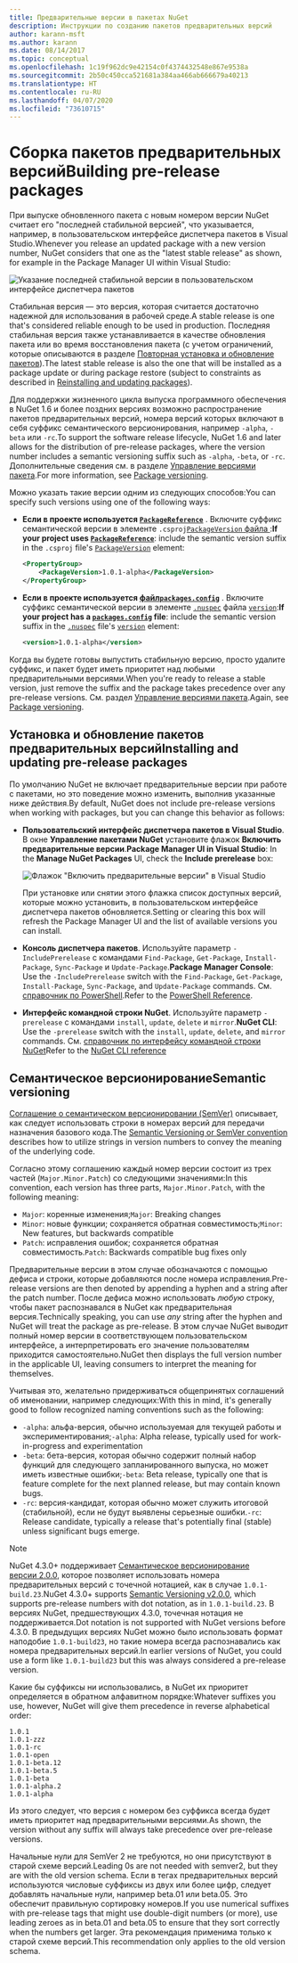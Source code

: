 ```yaml
---
title: Предварительные версии в пакетах NuGet
description: Инструкции по созданию пакетов предварительных версий
author: karann-msft
ms.author: karann
ms.date: 08/14/2017
ms.topic: conceptual
ms.openlocfilehash: 1c19f962dc9e42154c0f4374432548e867e9538a
ms.sourcegitcommit: 2b50c450cca521681a384aa466ab666679a40213
ms.translationtype: HT
ms.contentlocale: ru-RU
ms.lasthandoff: 04/07/2020
ms.locfileid: "73610715"
---
```

# <a name="building-pre-release-packages"></a><span data-ttu-id="978f8-103">Сборка пакетов предварительных версий</span><span class="sxs-lookup"><span data-stu-id="978f8-103">Building pre-release packages</span></span>

<span data-ttu-id="978f8-104">При выпуске обновленного пакета с новым номером версии NuGet считает его "последней стабильной версией", что указывается, например, в пользовательском интерфейсе диспетчера пакетов в Visual Studio.</span><span class="sxs-lookup"><span data-stu-id="978f8-104">Whenever you release an updated package with a new version number, NuGet considers that one as the "latest stable release" as shown, for example in the Package Manager UI within Visual Studio:</span></span>

![Указание последней стабильной версии в пользовательском интерфейсе диспетчера пакетов](media/Prerelease_01-LatestStable.png)

<span data-ttu-id="978f8-106">Стабильная версия — это версия, которая считается достаточно надежной для использования в рабочей среде.</span><span class="sxs-lookup"><span data-stu-id="978f8-106">A stable release is one that's considered reliable enough to be used in production.</span></span> <span data-ttu-id="978f8-107">Последняя стабильная версия также устанавливается в качестве обновления пакета или во время восстановления пакета (с учетом ограничений, которые описываются в разделе [Повторная установка и обновление пакетов](../consume-packages/reinstalling-and-updating-packages.md)).</span><span class="sxs-lookup"><span data-stu-id="978f8-107">The latest stable release is also the one that will be installed as a package update or during package restore (subject to constraints as described in [Reinstalling and updating packages](../consume-packages/reinstalling-and-updating-packages.md)).</span></span>

<span data-ttu-id="978f8-108">Для поддержки жизненного цикла выпуска программного обеспечения в NuGet 1.6 и более поздних версиях возможно распространение пакетов предварительных версий, номера версий которых включают в себя суффикс семантического версионирования, например `-alpha`, `-beta` или `-rc`.</span><span class="sxs-lookup"><span data-stu-id="978f8-108">To support the software release lifecycle, NuGet 1.6 and later allows for the distribution of pre-release packages, where the version number includes a semantic versioning suffix such as `-alpha`, `-beta`, or `-rc`.</span></span> <span data-ttu-id="978f8-109">Дополнительные сведения см. в разделе [Управление версиями пакета](../concepts/package-versioning.md#pre-release-versions).</span><span class="sxs-lookup"><span data-stu-id="978f8-109">For more information, see [Package versioning](../concepts/package-versioning.md#pre-release-versions).</span></span>

<span data-ttu-id="978f8-110">Можно указать такие версии одним из следующих способов:</span><span class="sxs-lookup"><span data-stu-id="978f8-110">You can specify such versions using one of the following ways:</span></span>

- <span data-ttu-id="978f8-111">**Если в проекте используется [`PackageReference`](../consume-packages/package-references-in-project-files.md)** . Включите суффикс семантической версии в элементе `.csproj`[`PackageVersion` файла ](/dotnet/core/tools/csproj.md#packageversion):</span><span class="sxs-lookup"><span data-stu-id="978f8-111">**If your project uses [`PackageReference`](../consume-packages/package-references-in-project-files.md)**: include the semantic version suffix in the `.csproj` file's [`PackageVersion`](/dotnet/core/tools/csproj.md#packageversion) element:</span></span>

    ```xml
    <PropertyGroup>
        <PackageVersion>1.0.1-alpha</PackageVersion>
    </PropertyGroup>
    ```

- <span data-ttu-id="978f8-112">**Если в проекте используется [файл`packages.config`](../reference/packages-config.md)** . Включите суффикс семантической версии в элементе [`.nuspec`](../reference/nuspec.md) файла [`version`](../reference/nuspec.md#version):</span><span class="sxs-lookup"><span data-stu-id="978f8-112">**If your project has a [`packages.config`](../reference/packages-config.md) file**: include the semantic version suffix in the [`.nuspec`](../reference/nuspec.md) file's [`version`](../reference/nuspec.md#version) element:</span></span>

    ```xml
    <version>1.0.1-alpha</version>
    ```

<span data-ttu-id="978f8-113">Когда вы будете готовы выпустить стабильную версию, просто удалите суффикс, и пакет будет иметь приоритет над любыми предварительными версиями.</span><span class="sxs-lookup"><span data-stu-id="978f8-113">When you're ready to release a stable version, just remove the suffix and the package takes precedence over any pre-release versions.</span></span> <span data-ttu-id="978f8-114">См. раздел [Управление версиями пакета](../concepts/package-versioning.md#pre-release-versions).</span><span class="sxs-lookup"><span data-stu-id="978f8-114">Again, see [Package versioning](../concepts/package-versioning.md#pre-release-versions).</span></span>

## <a name="installing-and-updating-pre-release-packages"></a><span data-ttu-id="978f8-115">Установка и обновление пакетов предварительных версий</span><span class="sxs-lookup"><span data-stu-id="978f8-115">Installing and updating pre-release packages</span></span>

<span data-ttu-id="978f8-116">По умолчанию NuGet не включает предварительные версии при работе с пакетами, но это поведение можно изменить, выполнив указанные ниже действия.</span><span class="sxs-lookup"><span data-stu-id="978f8-116">By default, NuGet does not include pre-release versions when working with packages, but you can change this behavior as follows:</span></span>

- <span data-ttu-id="978f8-117">**Пользовательский интерфейс диспетчера пакетов в Visual Studio**. В окне **Управление пакетами NuGet** установите флажок **Включить предварительные версии**.</span><span class="sxs-lookup"><span data-stu-id="978f8-117">**Package Manager UI in Visual Studio**: In the **Manage NuGet Packages** UI, check the **Include prerelease** box:</span></span>

    ![Флажок "Включить предварительные версии" в Visual Studio](media/Prerelease_02-CheckPrerelease.png)

    <span data-ttu-id="978f8-119">При установке или снятии этого флажка список доступных версий, которые можно установить, в пользовательском интерфейсе диспетчера пакетов обновляется.</span><span class="sxs-lookup"><span data-stu-id="978f8-119">Setting or clearing this box will refresh the Package Manager UI and the list of available versions you can install.</span></span>

- <span data-ttu-id="978f8-120">**Консоль диспетчера пакетов**. Используйте параметр `-IncludePrerelease` с командами `Find-Package`, `Get-Package`, `Install-Package`, `Sync-Package` и `Update-Package`.</span><span class="sxs-lookup"><span data-stu-id="978f8-120">**Package Manager Console**: Use the `-IncludePrerelease` switch with the `Find-Package`, `Get-Package`, `Install-Package`, `Sync-Package`, and `Update-Package` commands.</span></span> <span data-ttu-id="978f8-121">См. [справочник по PowerShell](../reference/powershell-reference.md).</span><span class="sxs-lookup"><span data-stu-id="978f8-121">Refer to the [PowerShell Reference](../reference/powershell-reference.md).</span></span>

- <span data-ttu-id="978f8-122">**Интерфейс командной строки NuGet**. Используйте параметр `-prerelease` с командами `install`, `update`, `delete` и `mirror`.</span><span class="sxs-lookup"><span data-stu-id="978f8-122">**NuGet CLI**: Use the `-prerelease` switch with the `install`, `update`, `delete`, and `mirror` commands.</span></span> <span data-ttu-id="978f8-123">См. [справочник по интерфейсу командной строки NuGet](../reference/nuget-exe-cli-reference.md)</span><span class="sxs-lookup"><span data-stu-id="978f8-123">Refer to the [NuGet CLI reference](../reference/nuget-exe-cli-reference.md)</span></span>

## <a name="semantic-versioning"></a><span data-ttu-id="978f8-124">Семантическое версионирование</span><span class="sxs-lookup"><span data-stu-id="978f8-124">Semantic versioning</span></span>

<span data-ttu-id="978f8-125">[Соглашение о семантическом версионировании (SemVer)](https://semver.org/spec/v1.0.0.html) описывает, как следует использовать строки в номерах версий для передачи назначения базового кода.</span><span class="sxs-lookup"><span data-stu-id="978f8-125">The [Semantic Versioning or SemVer convention](https://semver.org/spec/v1.0.0.html) describes how to utilize strings in version numbers to convey the meaning of the underlying code.</span></span>

<span data-ttu-id="978f8-126">Согласно этому соглашению каждый номер версии состоит из трех частей (`Major.Minor.Patch`) со следующими значениями:</span><span class="sxs-lookup"><span data-stu-id="978f8-126">In this convention, each version has three parts, `Major.Minor.Patch`, with the following meaning:</span></span>

- <span data-ttu-id="978f8-127">`Major`: коренные изменения;</span><span class="sxs-lookup"><span data-stu-id="978f8-127">`Major`: Breaking changes</span></span>
- <span data-ttu-id="978f8-128">`Minor`: новые функции; сохраняется обратная совместимость;</span><span class="sxs-lookup"><span data-stu-id="978f8-128">`Minor`: New features, but backwards compatible</span></span>
- <span data-ttu-id="978f8-129">`Patch`: исправления ошибок; сохраняется обратная совместимость.</span><span class="sxs-lookup"><span data-stu-id="978f8-129">`Patch`: Backwards compatible bug fixes only</span></span>

<span data-ttu-id="978f8-130">Предварительные версии в этом случае обозначаются с помощью дефиса и строки, которые добавляются после номера исправления.</span><span class="sxs-lookup"><span data-stu-id="978f8-130">Pre-release versions are then denoted by appending a hyphen and a string after the patch number.</span></span> <span data-ttu-id="978f8-131">После дефиса можно использовать *любую* строку, чтобы пакет распознавался в NuGet как предварительная версия.</span><span class="sxs-lookup"><span data-stu-id="978f8-131">Technically speaking, you can use *any* string after the hyphen and NuGet will treat the package as pre-release.</span></span> <span data-ttu-id="978f8-132">В этом случае NuGet выводит полный номер версии в соответствующем пользовательском интерфейсе, а интерпретировать его значение пользователям приходится самостоятельно.</span><span class="sxs-lookup"><span data-stu-id="978f8-132">NuGet then displays the full version number in the applicable UI, leaving consumers to interpret the meaning for themselves.</span></span>

<span data-ttu-id="978f8-133">Учитывая это, желательно придерживаться общепринятых соглашений об именовании, например следующих:</span><span class="sxs-lookup"><span data-stu-id="978f8-133">With this in mind, it's generally good to follow recognized naming conventions such as the following:</span></span>

- <span data-ttu-id="978f8-134">`-alpha`: альфа-версия, обычно используемая для текущей работы и экспериментирования;</span><span class="sxs-lookup"><span data-stu-id="978f8-134">`-alpha`: Alpha release, typically used for work-in-progress and experimentation</span></span>
- <span data-ttu-id="978f8-135">`-beta`: бета-версия, которая обычно содержит полный набор функций для следующего запланированного выпуска, но может иметь известные ошибки;</span><span class="sxs-lookup"><span data-stu-id="978f8-135">`-beta`: Beta release, typically one that is feature complete for the next planned release, but may contain known bugs.</span></span>
- <span data-ttu-id="978f8-136">`-rc`: версия-кандидат, которая обычно может служить итоговой (стабильной), если не будут выявлены серьезные ошибки.</span><span class="sxs-lookup"><span data-stu-id="978f8-136">`-rc`: Release candidate, typically a release that's potentially final (stable) unless significant bugs emerge.</span></span>

> [!Note]
> <span data-ttu-id="978f8-137">NuGet 4.3.0+ поддерживает [Семантическое версионирование версии 2.0.0](https://semver.org/spec/v2.0.0.html), которое позволяет использовать номера предварительных версий с точечной нотацией, как в случае `1.0.1-build.23`.</span><span class="sxs-lookup"><span data-stu-id="978f8-137">NuGet 4.3.0+ supports [Semantic Versioning v2.0.0](https://semver.org/spec/v2.0.0.html), which supports pre-release numbers with dot notation, as in `1.0.1-build.23`.</span></span> <span data-ttu-id="978f8-138">В версиях NuGet, предшествующих 4.3.0, точечная нотация не поддерживается.</span><span class="sxs-lookup"><span data-stu-id="978f8-138">Dot notation is not supported with NuGet versions before 4.3.0.</span></span> <span data-ttu-id="978f8-139">В предыдущих версиях NuGet можно было использовать формат наподобие `1.0.1-build23`, но такие номера всегда распознавались как номера предварительных версий.</span><span class="sxs-lookup"><span data-stu-id="978f8-139">In earlier versions of NuGet, you could use a form like `1.0.1-build23` but this was always considered a pre-release version.</span></span>

<span data-ttu-id="978f8-140">Какие бы суффиксы ни использовались, в NuGet их приоритет определяется в обратном алфавитном порядке:</span><span class="sxs-lookup"><span data-stu-id="978f8-140">Whatever suffixes you use, however, NuGet will give them precedence in reverse alphabetical order:</span></span>

    1.0.1
    1.0.1-zzz
    1.0.1-rc
    1.0.1-open
    1.0.1-beta.12
    1.0.1-beta.5
    1.0.1-beta
    1.0.1-alpha.2
    1.0.1-alpha

<span data-ttu-id="978f8-141">Из этого следует, что версия с номером без суффикса всегда будет иметь приоритет над предварительными версиями.</span><span class="sxs-lookup"><span data-stu-id="978f8-141">As shown, the version without any suffix will always take precedence over pre-release versions.</span></span>

<span data-ttu-id="978f8-142">Начальные нули для SemVer 2 не требуются, но они присутствуют в старой схеме версий.</span><span class="sxs-lookup"><span data-stu-id="978f8-142">Leading 0s are not needed with semver2, but they are with the old version schema.</span></span> <span data-ttu-id="978f8-143">Если в тегах предварительных версий используются числовые суффиксы из двух или более цифр, следует добавлять начальные нули, например beta.01 или beta.05. Это обеспечит правильную сортировку номеров.</span><span class="sxs-lookup"><span data-stu-id="978f8-143">If you use numerical suffixes with pre-release tags that might use double-digit numbers (or more), use leading zeroes as in beta.01 and beta.05 to ensure that they sort correctly when the numbers get larger.</span></span> <span data-ttu-id="978f8-144">Эта рекомендация применима только к старой схеме версий.</span><span class="sxs-lookup"><span data-stu-id="978f8-144">This recommendation only applies to the old version schema.</span></span>
